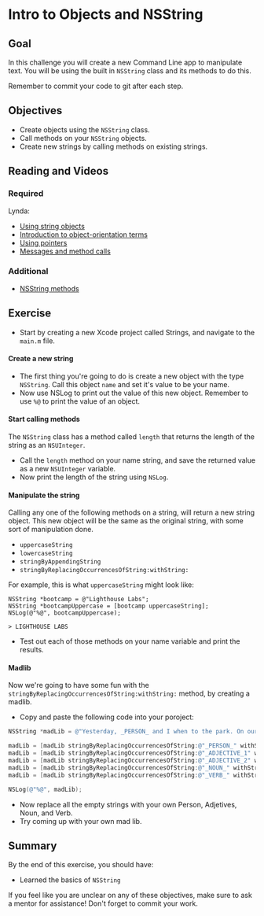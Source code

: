 # Intro to Objects and NSString

## Goal

In this challenge you will create a new Command Line app to manipulate text. You will be using the built in `NSString` class and its methods to do this.

Remember to commit your code to git after each step.

## Objectives

* Create objects using the `NSString` class.
* Call methods on your `NSString` objects.
* Create new strings by calling methods on existing strings.

## Reading and Videos

### Required

Lynda:

* [Using string objects](https://www.lynda.com/Objective-C-tutorials/Using-string-objects/143328/156988-4.html?srchtrk=index%3a8%0alinktypeid%3a2%0aq%3aobjective+c%0apage%3a1%0as%3arelevance%0asa%3atrue%0aproducttypeid%3a2)
* [Introduction to object-orientation terms](https://www.lynda.com/Objective-C-tutorials/Introduction-object-orientation-terms/143328/156990-4.html?srchtrk=index%3a8%0alinktypeid%3a2%0aq%3aobjective+c%0apage%3a1%0as%3arelevance%0asa%3atrue%0aproducttypeid%3a2)
* [Using pointers](https://www.lynda.com/Objective-C-tutorials/Using-pointers/143328/156991-4.html?srchtrk=index%3a8%0alinktypeid%3a2%0aq%3aobjective+c%0apage%3a1%0as%3arelevance%0asa%3atrue%0aproducttypeid%3a2)
* [Messages and method calls](https://www.lynda.com/Objective-C-tutorials/Messages-method-calls/143328/156992-4.html?srchtrk=index%3a8%0alinktypeid%3a2%0aq%3aobjective+c%0apage%3a1%0as%3arelevance%0asa%3atrue%0aproducttypeid%3a2)

### Additional

* [NSString methods](https://developer.apple.com/reference/foundation/nsstring?language=objc)


## Exercise

>
* Start by creating a new Xcode project called Strings, and navigate to the `main.m` file.

#### Create a new string

>
* The first thing you're going to do is create a new object with the type `NSString`. Call this object `name` and set it's value to be your name.
* Now use NSLog to print out the value of this new object. Remember to use `%@` to print the value of an object.

#### Start calling methods

The `NSString` class has a method called `length` that returns the length of the string as an `NSUInteger`.

>
* Call the `length` method on your name string, and save the returned value as a new `NSUInteger` variable. 
* Now print the length of the string using `NSLog`.

#### Manipulate the string

Calling any one of the following methods on a string, will return a new string object. This new object will be the same as the original string, with some sort of manipulation done. 

- `uppercaseString`
- `lowercaseString`
- `stringByAppendingString`
- `stringByReplacingOccurrencesOfString:withString:`

For example, this is what `uppercaseString` might look like:

```obj-c
NSString *bootcamp = @"Lighthouse Labs";
NSString *bootcampUppercase = [bootcamp uppercaseString];
NSLog(@"%@", bootcampUppercase);
``` 
```
> LIGHTHOUSE LABS
```

>
* Test out each of those methods on your name variable and print the results.

#### Madlib

Now we're going to have some fun with the `stringByReplacingOccurrencesOfString:withString:` method, by creating a madlib. 

>
* Copy and paste the following code into your poroject:

```objective-c
NSString *madLib = @"Yesterday, _PERSON_ and I when to the park. On our way to the _ADJECTIVE_1 park, we saw a _ADJECTIVE_2 _NOUN_ on a bike. We also saw big _ADJECTIVE_2 balloons tied to the _NOUN_. Once we got to the _ADJECTIVE_1 park, the sky turned _ADJECTIVE_2. It started to _VERB_. _PERSON_ and I _VERB_ all the way home.";

madLib = [madLib stringByReplacingOccurrencesOfString:@"_PERSON_" withString:@""];
madLib = [madLib stringByReplacingOccurrencesOfString:@"_ADJECTIVE_1" withString:@""];
madLib = [madLib stringByReplacingOccurrencesOfString:@"_ADJECTIVE_2" withString:@""];
madLib = [madLib stringByReplacingOccurrencesOfString:@"_NOUN_" withString:@""];
madLib = [madLib stringByReplacingOccurrencesOfString:@"_VERB_" withString:@""];

NSLog(@"%@", madLib);
```

>
* Now replace all the empty strings with your own Person, Adjetives, Noun, and Verb.
* Try coming up with your own mad lib.

  
## Summary

By the end of this exercise, you should have:

* Learned the basics of `NSString`

If you feel like you are unclear on any of these objectives, make sure to ask a mentor for assistance! Don't forget to commit your work.
